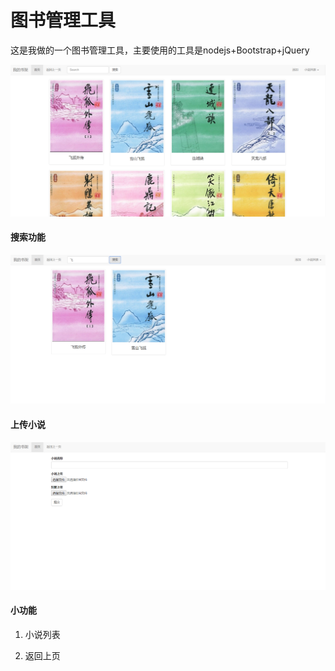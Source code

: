 # 图书管理工具

这是我做的一个图书管理工具，主要使用的工具是nodejs+Bootstrap+jQuery

![image](img/index.png)

#### 搜索功能

![image](img/search.png)


#### 上传小说

![image](img/upload.png)

#### 小功能
1. 小说列表

2. 返回上页
